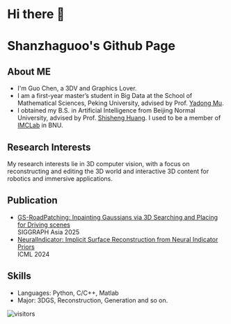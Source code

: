 # Hi there 👋
# Shanzhaguoo's Github Page

## About ME

- I'm Guo Chen, a 3DV and Graphics Lover. 
- I am a first-year master’s student in Big Data at the School of Mathematical Sciences, Peking University, advised by Prof. [Yadong Mu](http://www.muyadong.com/).
- I obtained my B.S. in Artificial Intelligence from Beijing Normal University, advised by Prof. [Shisheng Huang](https://shishenghuang.github.io/index/). I used to be a member of [IMCLab](https://vmcl.bnu.edu.cn/index.html) in BNU.

## Research Interests
My research interests lie in 3D computer vision, with a focus on reconstructing and editing the 3D world and interactive 3D content for robotics and immersive applications.

## Publication
- [GS-RoadPatching: Inpainting Gaussians via 3D Searching and Placing for Driving scenes](https://arxiv.org/abs/2509.19937)  
  SIGGRAPH Asia 2025 
- [NeuralIndicator: Implicit Surface Reconstruction from Neural Indicator Priors](https://openreview.net/pdf?id=7ckuC9C2FZ)  
  ICML 2024 

## Skills

- Languages: Python, C/C++, Matlab
- Major: 3DGS, Reconstruction, Generation and so on.

<!-- ## Stats -->

<!-- <a href="https://github.com/Shanzhaguoo">
  <img align="center" src="https://github-readme-stats.vercel.app/api?username=Shanzhaguoo&show_icons=true&line_height=27&count_private=true&title_color=6aa6f8" alt="Guo Chen's GitHub Stats" /></a> -->

![visitors](https://visitor-badge.laobi.icu/badge?page_id=Shanzhaguoo)



